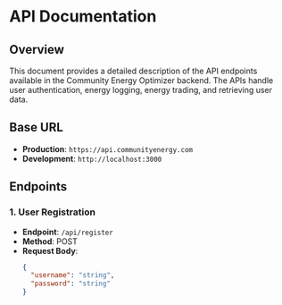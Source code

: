 # API Documentation

## Overview
This document provides a detailed description of the API endpoints available in the Community Energy Optimizer backend. The APIs handle user authentication, energy logging, energy trading, and retrieving user data.

## Base URL
- **Production**: `https://api.communityenergy.com`
- **Development**: `http://localhost:3000`

## Endpoints

### 1. **User Registration**
- **Endpoint**: `/api/register`
- **Method**: POST
- **Request Body**:
  ```json
  {
    "username": "string",
    "password": "string"
  }
